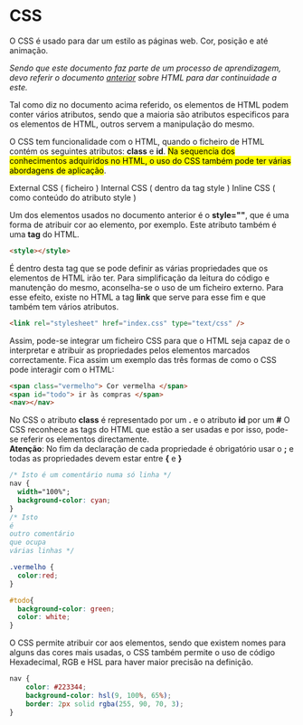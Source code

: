# CSS

O CSS é usado para dar um estilo as páginas web. Cor, posição e até animação.

<i>Sendo que este documento faz parte de um processo de aprendizagem,
devo referir o documento [anterior](./html.md) sobre HTML para dar continuidade a este. </i>

Tal como diz no documento acima referido, os elementos de HTML podem conter vários atributos,
sendo que a maioria são atributos especificos para os elementos de HTML, outros servem a manipulação do mesmo.<br>

O CSS tem funcionalidade com o HTML, quando o ficheiro de HTML contém os seguintes atributos: <b>class</b> e <b>id</b>.
<mark>Na sequencia dos conhecimentos adquiridos no HTML, o uso do CSS também pode ter várias abordagens de aplicação</mark>.

External CSS ( ficheiro )
Internal CSS ( dentro da tag style )
Inline CSS ( como conteúdo do atributo style )

Um dos elementos usados no documento anterior é o <b>style=""</b>, que é uma forma de atribuir cor ao elemento, por
exemplo. Este atributo também é uma <b>tag</b> do HTML.

```html
<style></style>
```

É dentro desta tag que se pode definir as várias propriedades que os elementos de HTML irão ter.
Para simplificação da leitura do código e manutenção do mesmo, aconselha-se o uso de um ficheiro externo.
Para esse efeito, existe no HTML a tag <b>link</b> que serve para esse fim e que também tem vários atributos.

```html
<link rel="stylesheet" href="index.css" type="text/css" />
```

Assim, pode-se integrar um ficheiro CSS para que o HTML seja capaz de o interpretar e atribuir
as propriedades pelos elementos marcados correctamente. Fica assim um exemplo das três formas
de como o CSS pode interagir com o HTML:

```html
<span class="vermelho"> Cor vermelha </span>
<span id="todo"> ir às compras </span>
<nav></nav>
```

No CSS o atributo <b>class</b> é representado por um <b>.</b> e o atributo <b>id</b> por um <b>#</b>
O CSS reconhece as tags do HTML que estão a ser usadas e por isso, pode-se referir os elementos directamente.<br>
<b>Atenção</b>: No fim da declaração de cada propriedade é obrigatório usar o <b>;</b> e todas as propriedades devem
estar entre <b>{</b> e <b>}</b>

```css
/* Isto é um comentário numa só linha */
nav {
  width="100%";
  background-color: cyan;
}
/* Isto
é
outro comentário
que ocupa
várias linhas */

.vermelho {
  color:red;
}

#todo{
  background-color: green;
  color: white;
}
```

O CSS permite atribuir cor aos elementos, sendo que existem nomes para alguns das cores mais usadas,
o CSS também permite o uso de código Hexadecimal, RGB e HSL para haver maior precisão na definição.

```css
nav {
	color: #223344;
	background-color: hsl(9, 100%, 65%);
	border: 2px solid rgba(255, 90, 70, 3);
}
```
